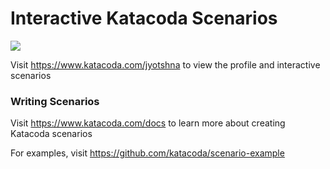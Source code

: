 # Interactive Katacoda Scenarios

[![](http://shields.katacoda.com/katacoda/jyotshna/count.svg)](https://www.katacoda.com/jyotshna "Get your profile on Katacoda.com")

Visit https://www.katacoda.com/jyotshna to view the profile and interactive scenarios

### Writing Scenarios
Visit https://www.katacoda.com/docs to learn more about creating Katacoda scenarios

For examples, visit https://github.com/katacoda/scenario-example

